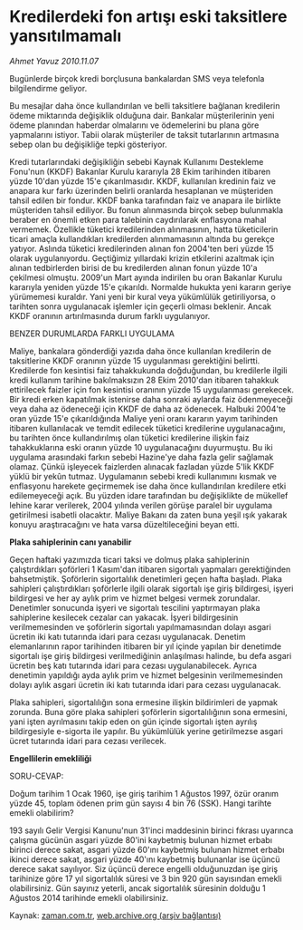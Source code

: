 # Kredilerdeki fon artışı eski taksitlere yansıtılmamalı

*Ahmet  Yavuz 2010.11.07*

<td class="columnist-detail">
<p>Bugünlerde birçok kredi borçlusuna bankalardan SMS veya telefonla bilgilendirme geliyor.</p>
<p>
<div id="haberMetinDiv">
<p>Bu mesajlar daha önce kullandırılan ve belli taksitlere bağlanan kredilerin ödeme miktarında değişiklik olduğuna dair. Bankalar müşterilerinin yeni ödeme planından haberdar olmalarını ve ödemelerini bu plana göre yapmalarını istiyor. Tabii olarak müşteriler de taksit tutarlarının artmasına sebep olan bu değişikliğe tepki gösteriyor.
<p> Kredi tutarlarındaki değişikliğin sebebi Kaynak Kullanımı Destekleme Fonu'nun (KKDF) Bakanlar Kurulu kararıyla 28 Ekim tarihinden itibaren yüzde 10'dan yüzde 15'e çıkarılmasıdır. KKDF, kullanılan kredinin faiz ve anapara kur farkı üzerinden belirli oranlarda hesaplanan ve müşteriden tahsil edilen bir fondur. KKDF banka tarafından faiz ve anapara ile birlikte müşteriden tahsil ediliyor. Bu fonun alınmasında birçok sebep bulunmakla beraber en önemli etken para talebinin caydırılarak enflasyona mahal vermemek. Özellikle tüketici kredilerinden alınmasının, hatta tüketicilerin ticari amaçla kullandıkları kredilerden alınmamasının altında bu gerekçe yatıyor. Aslında tüketici kredilerinden alınan fon 2004'ten beri yüzde 15 olarak uygulanıyordu. Geçtiğimiz yıllardaki krizin etkilerini azaltmak için alınan tedbirlerden birisi de bu kredilerden alınan fonun yüzde 10'a çekilmesi olmuştu. 2009'un Mart ayında indirilen bu oran Bakanlar Kurulu kararıyla yeniden yüzde 15'e çıkarıldı. Normalde hukukta yeni kararın geriye yürümemesi kuraldır. Yani yeni bir kural veya yükümlülük getiriliyorsa, o tarihten sonra uygulanacak işlemler için geçerli olması beklenir. Ancak KKDF oranının artırılmasında durum farklı uygulanıyor.
<p>BENZER DURUMLARDA FARKLI UYGULAMA
<p>Maliye, bankalara gönderdiği yazıda daha önce kullanılan kredilerin de taksitlerine KKDF oranının yüzde 15 uygulanması gerektiğini belirtti. Kredilerde fon kesintisi faiz tahakkukunda doğduğundan, bu kredilerle ilgili kredi kullanım tarihine bakılmaksızın 28 Ekim 2010'dan itibaren tahakkuk ettirilecek faizler için fon kesintisi oranının yüzde 15 uygulanması gerekecek. Bir kredi erken kapatılmak istenirse daha sonraki aylarda faiz ödenmeyeceği veya daha az ödeneceği için KKDF de daha az ödenecek. Halbuki 2004'te oran yüzde 15'e çıkarıldığında Maliye yeni oranı kararın yayım tarihinden itibaren kullanılacak ve temdit edilecek tüketici kredilerine uygulanacağını, bu tarihten önce kullandırılmış olan tüketici kredilerine ilişkin faiz tahakkuklarına eski oranın yüzde 10 uygulanacağını duyurmuştu. Bu iki uygulama arasındaki farkın sebebi Hazine'ye daha fazla gelir sağlamak olamaz. Çünkü işleyecek faizlerden alınacak fazladan yüzde 5'lik KKDF yüklü bir yekûn tutmaz. Uygulamanın sebebi kredi kullanımını kısmak ve enflasyonu harekete geçirmemek ise daha önce kullandırılan kredilere etki edilemeyeceği açık. Bu yüzden idare tarafından bu değişiklikte de mükellef lehine karar verilerek, 2004 yılında verilen görüşe paralel bir uygulama getirilmesi isabetli olacaktır. Maliye Bakanı da zaten buna yeşil ışık yakarak konuyu araştıracağını ve hata varsa düzeltileceğini beyan etti.
<b><p>Plaka sahiplerinin canı yanabilir</p></b>
<p>Geçen haftaki yazımızda ticari taksi ve dolmuş plaka sahiplerinin çalıştırdıkları şoförleri 1 Kasım'dan itibaren sigortalı yapmaları gerektiğinden bahsetmiştik. Şoförlerin sigortalılık denetimleri geçen hafta başladı. Plaka sahipleri çalıştırdıkları şoförlerle ilgili olarak sigortalı işe giriş bildirgesi, işyeri bildirgesi ve her ay aylık prim ve hizmet belgesi vermek zorundalar. Denetimler sonucunda işyeri ve sigortalı tescilini yaptırmayan plaka sahiplerine kesilecek cezalar can yakacak. İşyeri bildirgesinin verilmemesinden ve şoförlerin sigortalı yapılmamasından dolayı asgari ücretin iki katı tutarında idari para cezası uygulanacak. Denetim elemanlarının rapor tarihinden itibaren bir yıl içinde yapılan bir denetimde sigortalı işe giriş bildirgesi verilmediğinin anlaşılması halinde, bu defa asgari ücretin beş katı tutarında idari para cezası uygulanabilecek. Ayrıca denetimin yapıldığı ayda aylık prim ve hizmet belgesinin verilmemesinden dolayı aylık asgari ücretin iki katı tutarında idari para cezası uygulanacak.
<p> Plaka sahipleri, sigortalılığın sona ermesine ilişkin bildirimleri de yapmak zorunda. Buna göre plaka sahipleri şoförlerin sigortalılığının sona ermesini, yani işten ayrılmasını takip eden on gün içinde sigortalı işten ayrılış bildirgesiyle e-sigorta ile yapılır. Bu yükümlülük yerine getirilmezse asgari ücret tutarında idari para cezası verilecek.
<b><p>Engellilerin emekliliği</p></b>
<p>SORU-CEVAP: 
<p>Doğum tarihim 1 Ocak 1960, işe giriş tarihim 1 Ağustos 1997, özür oranım yüzde 45, toplam ödenen prim gün sayısı 4 bin 76 (SSK). Hangi tarihte emekli olabilirim?
<p> 193 sayılı Gelir Vergisi Kanunu'nun 31'inci maddesinin birinci fıkrası uyarınca çalışma gücünün asgari yüzde 80'ini kaybetmiş bulunan hizmet erbabı birinci derece sakat, asgari yüzde 60'ını kaybetmiş bulunan hizmet erbabı ikinci derece sakat, asgari yüzde 40'ını kaybetmiş bulunanlar ise üçüncü derece sakat sayılıyor. Siz üçüncü derece engelli olduğunuzdan işe giriş tarihinize göre 17 yıl sigortalılık süresi ve 3 bin 920 gün sayısından emekli olabilirsiniz. Gün sayınız yeterli, ancak sigortalılık süresinin dolduğu 1 Ağustos 2014 tarihinde emekli olabilirsiniz. </p></p></p></p></p></p></p></p></p></div>
</p>
<a href="http://web.archive.org/web/20101224005440/mailto:ahmet.yavuz@zaman.com.tr">
</a></td>

Kaynak: [zaman.com.tr](http://zaman.com.tr/yazar.do?yazino=1050125), [web.archive.org (arşiv bağlantısı)](http://web.archive.org/web/20101224005440/http://www.zaman.com.tr:80/yazar.do?yazino=1050125)
